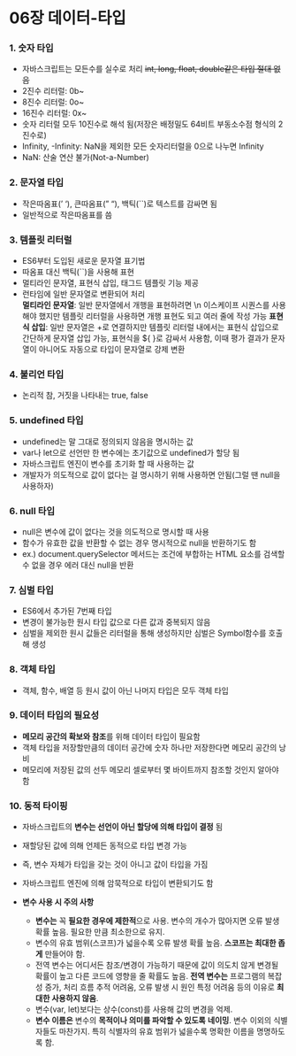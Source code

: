 # 06장 데이터-타입

### 1. 숫자 타입

- 자바스크립트는 모든수를 실수로 처리 ~~int, long, float, double같은 타입 절대 없음~~
- 2진수 리터럴: 0b~
- 8진수 리터럴: 0o~
- 16진수 리터럴: 0x~
- 숫자 리터럴 모두 10진수로 해석 됨(저장은 배정밀도 64비트 부동소수점 형식의 2진수로)
- Infinity, -Infinity: NaN을 제외한 모든 숫자리터럴을 0으로 나누면 Infinity
- NaN: 산술 연산 불가(Not-a-Number)

### 2. 문자열 타입

- 작은따옴표(’ ‘), 큰따옴표(” “), 백틱(``)로 텍스트를 감싸면 됨
- 일반적으로 작은따옴표를 씀

### 3. 템플릿 리터럴

- ES6부터 도입된 새로운 문자열 표기법
- 따옴표 대신 백틱(``)을 사용해 표현
- 멀티라인 문자열, 표현식 삽입, 태그드 템플릿 기능 제공
- 런타임에 일반 문자열로 변환되어 처리
  <br>
  **멀티라인 문자열**: 일반 문자열에서 개행을 표현하려면 \n 이스케이프 시퀀스를 사용해야 했지만 템플릿 리터럴을 사용하면 개행 표현도 되고 여러 줄에 작성 가능
  **표현식 삽입**: 일반 문자열은 +로 연결하지만 템플릿 리터럴 내에서는 표현식 삽입으로 간단하게 문자열 삽입 가능, 표현식을 ${ }로 감싸서 사용함, 이때 평가 결과가 문자열이 아니어도 자동으로 타입이 문자열로 강제 변환

### 4. 불리언 타입

- 논리적 참, 거짓을 나타내는 true, false

### 5. undefined 타입

- undefined는 말 그대로 정의되지 않음을 명시하는 값
- var나 let으로 선언만 한 변수에는 초기값으로 undefined가 할당 됨
- 자바스크립트 엔진이 변수를 초기화 할 때 사용하는 값
- 개발자가 의도적으로 값이 없다는 걸 명시하기 위해 사용하면 안됨(그럴 땐 null을 사용하자)

### 6. null 타입

- null은 변수에 값이 없다는 것을 의도적으로 명시할 때 사용
- 함수가 유효한 값을 반환할 수 없는 경우 명시적으로 null을 반환하기도 함
- ex.) document.querySelector 메서드는 조건에 부합하는 HTML 요소를 검색할 수 없을 경우 에러 대신 null을 반환

### 7. 심벌 타입

- ES6에서 추가된 7번째 타입
- 변경이 불가능한 원시 타입 값으로 다른 값과 중복되지 않음
- 심벌을 제외한 원시 값들은 리터럴을 통해 생성하지만 심벌은 Symbol함수를 호출해 생성

### 8. 객체 타입

- 객체, 함수, 배열 등 원시 값이 아닌 나머지 타입은 모두 객체 타입

### 9. 데이터 타입의 필요성

- **메모리 공간의 확보와 참조**를 위해 데이터 타입이 필요함
- 객체 타입을 저장할만큼의 데이터 공간에 숫자 하나만 저장한다면 메모리 공간의 낭비
- 메모리에 저장된 값의 선두 메모리 셀로부터 몇 바이트까지 참조할 것인지 알아야 함

### 10. 동적 타이핑

- 자바스크립트의 **변수는 선언이 아닌 할당에 의해 타입이 결정** 됨
- 재할당된 값에 의해 언제든 동적으로 타입 변경 가능
- 즉, 변수 자체가 타입을 갖는 것이 아니고 값이 타입을 가짐
- 자바스크립트 엔진에 의해 암묵적으로 타입이 변환되기도 함
- **변수 사용 시 주의 사항**

  - **변수는** 꼭 **필요한 경우에 제한적**으로 사용. 변수의 개수가 많아지면 오류 발생 확률 높음. 필요한 만큼 최소한으로 유지.
  - 변수의 유효 범위(스코프)가 넓을수록 오류 발생 확률 높음. **스코프는 최대한 좁게** 만들어야 함.
  - 전역 변수는 어디서든 참조/변경이 가능하기 때문에 값이 의도치 않게 변경될 확률이 높고 다른 코드에 영향을 줄 확률도 높음. **전역 변수는** 프로그램의 복잡성 증가, 처리 흐름 추적 어려움, 오류 발생 시 원인 특정 어려움 등의 이유로 **최대한 사용하지 않음**.
  - 변수(var, let)보다는 상수(const)를 사용해 값의 변경을 억제.
  - **변수 이름은** 변수의 **목적이나 의미를 파악할 수 있도록** **네이밍**. 변수 이외의 식별자들도 마찬가지. 특히 식별자의 유효 범위가 넓을수록 명확한 이름을 명명하도록 함.
